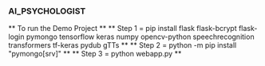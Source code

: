 ﻿### AI_PSYCHOLOGIST
** To run the Demo Project **
** Step 1 = pip install flask flask-bcrypt flask-login pymongo tensorflow keras numpy opencv-python speechrecognition transformers tf-keras pydub gTTs **
** Step 2 = python -m pip install "pymongo[srv]" **
** Step 3 = python webapp.py **
